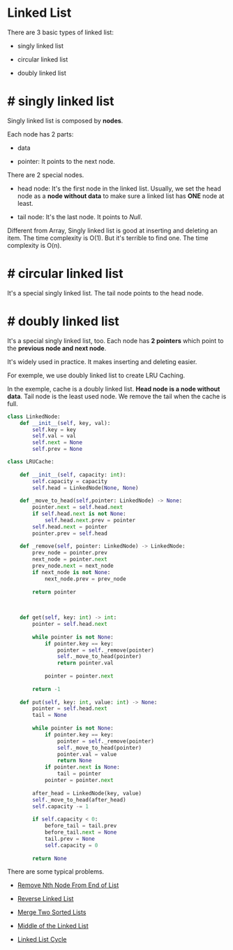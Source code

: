 #  Linked List

There are 3 basic types of linked list:

- singly linked list

- circular linked list

- doubly linked list

# #  singly linked list

Singly linked list is composed by **nodes**.

Each node has 2 parts:

- data

- pointer: It points to the next node.

There are 2 special nodes.

- head node: It's the first node in the linked list. Usually, we set the head node as a **node without data** to make sure a linked list has **ONE** node at least.

- tail node: It's the last node. It points to *Null*.

Different from Array, Singly linked list is good at inserting and deleting an item. The time complexity is O(1). But it's terrible to find one. The time complexity is O(n).

# #  circular linked list

It's a special singly linked list. The tail node points to the head node.

# #  doubly linked list

It's a special singly linked list, too. Each node has **2 pointers** which point to the **previous node and next node**.

It's widely used in practice. It makes inserting and deleting easier.

For exemple, we use doubly linked list to create LRU Caching.

In the exemple, cache is a doubly linked list. **Head node is a node without data**. Tail node is the least used node. We remove the tail when the cache is full.

```python
class LinkedNode:
    def __init__(self, key, val):
        self.key = key
        self.val = val
        self.next = None
        self.prev = None

class LRUCache:
        
    def __init__(self, capacity: int):
        self.capacity = capacity
        self.head = LinkedNode(None, None)
    
    def _move_to_head(self,pointer: LinkedNode) -> None:
        pointer.next = self.head.next
        if self.head.next is not None:
            self.head.next.prev = pointer
        self.head.next = pointer
        pointer.prev = self.head
    
    def _remove(self, pointer: LinkedNode) -> LinkedNode:
        prev_node = pointer.prev
        next_node = pointer.next
        prev_node.next = next_node
        if next_node is not None:
            next_node.prev = prev_node
        
        return pointer
        
        

    def get(self, key: int) -> int:
        pointer = self.head.next
        
        while pointer is not None:
            if pointer.key == key:
                pointer = self._remove(pointer)
                self._move_to_head(pointer)
                return pointer.val
            
            pointer = pointer.next
        
        return -1
    
    def put(self, key: int, value: int) -> None:
        pointer = self.head.next
        tail = None
        
        while pointer is not None:
            if pointer.key == key:
                pointer = self._remove(pointer)
                self._move_to_head(pointer)
                pointer.val = value
                return None
            if pointer.next is None:
                tail = pointer
            pointer = pointer.next
        
        after_head = LinkedNode(key, value)
        self._move_to_head(after_head)
        self.capacity -= 1
        
        if self.capacity < 0:
            before_tail = tail.prev
            before_tail.next = None
            tail.prev = None
            self.capacity = 0
        
        return None
```

There are some typical problems.

- [Remove Nth Node From End of List](https://leetcode.com/problems/remove-nth-node-from-end-of-list/)

- [Reverse Linked List](https://leetcode.com/problems/reverse-linked-list/)

- [Merge Two Sorted Lists](https://leetcode.com/problems/merge-two-sorted-lists/)

- [Middle of the Linked List](https://leetcode.com/problems/middle-of-the-linked-list/)

- [Linked List Cycle](https://leetcode.com/problems/linked-list-cycle/)